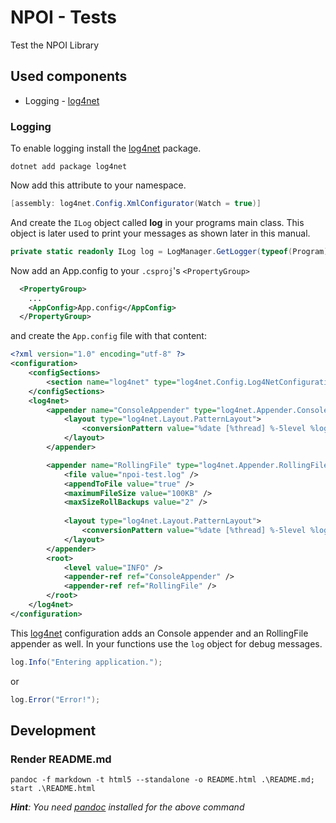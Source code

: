 
# NPOI - Tests
Test the NPOI Library


## Used components
* Logging - [log4net]

### Logging

To enable logging install the [log4net] package.

```console
dotnet add package log4net
```

Now add this attribute to your namespace.

```c#
[assembly: log4net.Config.XmlConfigurator(Watch = true)]
```

And create the `ILog` object called **log** in your programs main class. This object is later used to print your messages as shown later in this manual.

```c#
private static readonly ILog log = LogManager.GetLogger(typeof(Program));
```

Now add an App.config to your `.csproj`'s `<PropertyGroup>`

```xml
  <PropertyGroup>
    ...
    <AppConfig>App.config</AppConfig>
  </PropertyGroup>
```

and create the `App.config` file with that content:

```xml
<?xml version="1.0" encoding="utf-8" ?>
<configuration>
    <configSections>
        <section name="log4net" type="log4net.Config.Log4NetConfigurationSectionHandler, log4net" />
    </configSections>
    <log4net>
        <appender name="ConsoleAppender" type="log4net.Appender.ConsoleAppender" >
            <layout type="log4net.Layout.PatternLayout">
                <conversionPattern value="%date [%thread] %-5level %logger [%ndc] - %message%newline" />
            </layout>
        </appender>

        <appender name="RollingFile" type="log4net.Appender.RollingFileAppender">
            <file value="npoi-test.log" />
            <appendToFile value="true" />
            <maximumFileSize value="100KB" />
            <maxSizeRollBackups value="2" />
    
            <layout type="log4net.Layout.PatternLayout">
                <conversionPattern value="%date [%thread] %-5level %logger [%ndc] - %message%newline" />
            </layout>
        </appender>
        <root>
            <level value="INFO" />
            <appender-ref ref="ConsoleAppender" />
            <appender-ref ref="RollingFile" />
        </root>
    </log4net>
</configuration>
```

This [log4net] configuration adds an Console appender and an RollingFile appender as well. In your functions use the `log` object for debug messages.

```c#
log.Info("Entering application.");
```

or

```c#
log.Error("Error!");
```



## Development
### Render README.md

```console
pandoc -f markdown -t html5 --standalone -o README.html .\README.md; start .\README.html
```
_**Hint**: You need [pandoc] installed for the above command_

[log4net]: https://logging.apache.org/log4net/
[pandoc]: https://pandoc.org/